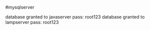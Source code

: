 #mysqlserver

database granted to javaserver pass: root123
database granted to lampserver pass: root123
